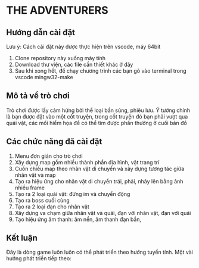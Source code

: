 # THE ADVENTURERS

## Hướng dẫn cài đặt 
Lưu ý: Cách cài đặt này được thực hiện trên vscode, máy 64bit
1. Clone repository này xuống máy tính 
2. Download thư viện, các file cần thiết khác ở đây
3. Sau khi xong hết, để chạy chương trình các bạn gõ vào terminal trong vscode mingw32-make

## Mô tả về trò chơi
Trò chơi được lấy cảm hứng bởi thể loại bắn súng, phiêu lưu. Ý tưởng chính là bạn được đặt vào một cốt truyện, trong cốt truyện đó bạn phải vượt qua quái vật, các mối hiểm họa để có thể tìm được phần thưởng ở cuối bản đồ

## Các chức năng đã cài đặt
1. Menu đơn giản cho trò chơi
2. Xây dựng map gồm nhiều thành phần địa hình, vật trang trí
3. Cuốn chiếu map theo nhân vật di chuyển và xây dựng tương tác giữa nhân vật và map
4. Tạo ra hiệu ứng cho nhân vật di chuyển trái, phải, nhảy lên bằng ảnh nhiều frame
5. Tạo ra 2 loại quái vật: đứng im và chuyển động
6. Tạo ra boss cuối cùng
7. Tạo ra 2 loại đạn cho nhân vật
8. Xây dựng va chạm giữa nhân vật và quái, đạn với nhân vật, đạn với quái
9. Tạo hiệu ứng âm thanh: âm nền, âm thanh đạn bắn, 

## Kết luận
Đây là dòng game luôn luôn có thể phát triển theo hướng tuyến tính. Một vài hướng phát triển tiếp theo:
